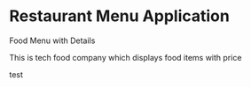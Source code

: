 # Restaurant Menu Application

Food Menu with Details

This is tech food company which displays food items with price



test
